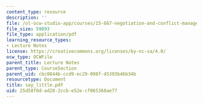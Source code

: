```yaml
---
content_type: resource
description: ''
file: /ol-ocw-studio-app/courses/15-667-negotiation-and-conflict-management-spring-2001/25d58f0dad282ccbe52ecf065368ae77_say_little.pdf
file_size: 59893
file_type: application/pdf
learning_resource_types:
- Lecture Notes
license: https://creativecommons.org/licenses/by-nc-sa/4.0/
ocw_type: OCWFile
parent_title: Lecture Notes
parent_type: CourseSection
parent_uid: cbc0844b-ccd9-ec29-098f-45393b46b34b
resourcetype: Document
title: say_little.pdf
uid: 25d58f0d-ad28-2ccb-e52e-cf065368ae77
---
```

